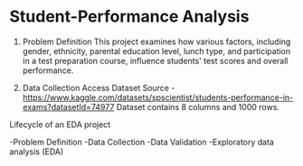 # Student-Performance Analysis
1. Problem Definition
This project examines how various factors, including gender, ethnicity, parental education level, lunch type, and participation in a test preparation course, influence students' test scores and overall performance.

2. Data Collection
Access Dataset Source - https://www.kaggle.com/datasets/spscientist/students-performance-in-exams?datasetId=74977
Dataset contains 8 columns and 1000 rows.

 Lifecycle of an EDA project

 -Problem Definition
 -Data Collection
 -Data Validation
 -Exploratory data analysis (EDA)
